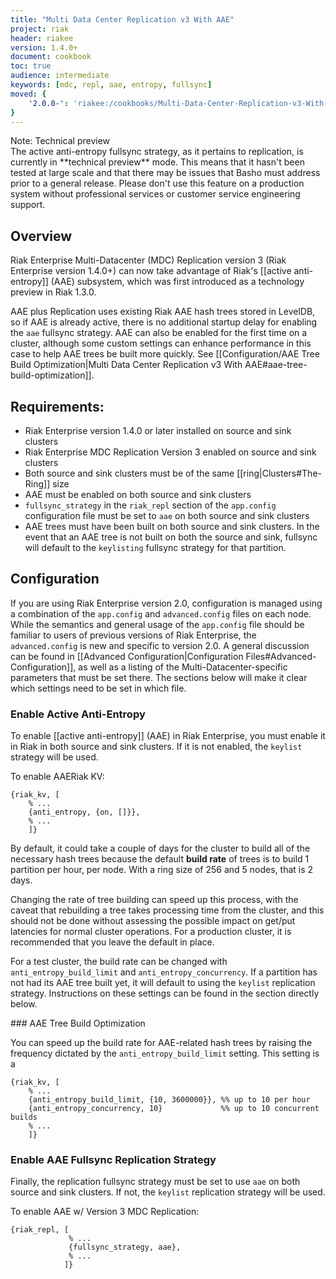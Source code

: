 ```yaml
---
title: "Multi Data Center Replication v3 With AAE"
project: riak
header: riakee
version: 1.4.0+
document: cookbook
toc: true
audience: intermediate
keywords: [mdc, repl, aae, entropy, fullsync]
moved: {
    '2.0.0-': 'riakee:/cookbooks/Multi-Data-Center-Replication-v3-With-AAE'
}
---
```


<div class="note">
<div class="title">Note: Technical preview</div>
The active anti-entropy fullsync strategy, as it pertains to
replication, is currently in **technical preview** mode. This means that
it hasn't been tested at large scale and that there may be issues that
Basho must address prior to a general release. Please don't use this
feature on a production system without professional services or customer
service engineering support.
</div>

## Overview

Riak Enterprise Multi-Datacenter (MDC) Replication version 3 (Riak
Enterprise version 1.4.0+) can now take advantage of Riak's [[active
anti-entropy]] \(AAE) subsystem, which was first introduced as a
technology preview in Riak 1.3.0.

AAE plus Replication uses existing Riak AAE hash trees stored in
LevelDB, so if AAE is already active, there is no additional startup
delay for enabling the `aae` fullsync strategy. AAE can also be enabled
for the first time on a cluster, although some custom settings can
enhance performance in this case to help AAE trees be built more
quickly. See [[Configuration/AAE Tree Build Optimization|Multi Data
Center Replication v3 With AAE#aae-tree-build-optimization]].

## Requirements:

* Riak Enterprise version 1.4.0 or later installed on source and sink
  clusters
* Riak Enterprise MDC Replication Version 3 enabled on source and sink
  clusters
* Both source and sink clusters must be of the same
  [[ring|Clusters#The-Ring]] size
* AAE must be enabled on both source and sink clusters
* `fullsync_strategy` in the `riak_repl` section of the `app.config`
  configuration file must be set to `aae` on both source and sink
  clusters
* AAE trees must have been built on both source and sink clusters. In
  the event that an AAE tree is not built on both the source and sink,
  fullsync will default to the `keylisting` fullsync strategy for that
  partition.

## Configuration

If you are using Riak Enterprise version 2.0, configuration is managed
using a combination of the `app.config` and `advanced.config` files on
each node. While the semantics and general usage of the `app.config`
file should be familiar to users of previous versions of Riak
Enterprise, the `advanced.config` is new and specific to version 2.0. A
general discussion can be found in [[Advanced
Configuration|Configuration Files#Advanced-Configuration]], as well as a
listing of the Multi-Datacenter-specific parameters that must be set
there. The sections below will make it clear which settings need to be
set in which file.

### Enable Active Anti-Entropy

To enable [[active anti-entropy]] \(AAE) in Riak Enterprise, you must enable it
in Riak in both source and sink clusters. If it is not enabled, the
`keylist` strategy will be used.

To enable AAERiak KV:

```appconfig
{riak_kv, [
    % ...
    {anti_entropy, {on, []}},
    % ...
    ]}
```

By default, it could take a couple of days for the cluster to build all
of the necessary hash trees because the default **build rate** of trees
is to build 1 partition per hour, per node. With a ring size of 256 and
5 nodes, that is 2 days.

Changing the rate of tree building can speed up this process, with the
caveat that rebuilding a tree takes processing time from the cluster,
and this should not be done without assessing the possible impact on
get/put latencies for normal cluster operations. For a production
cluster, it is recommended that you leave the default in place.

For a test cluster, the build rate can be changed with
`anti_entropy_build_limit` and `anti_entropy_concurrency`. If a
partition has not had its AAE tree built yet, it will default to using
the `keylist` replication strategy. Instructions on these settings can
be found in the section directly below.

<div id="aae-tree-build-optimization"></div>
### AAE Tree Build Optimization

You can speed up the build rate for AAE-related hash trees by raising
the frequency dictated by the `anti_entropy_build_limit` setting. This
setting is a 

```appconfig
{riak_kv, [
    % ...
    {anti_entropy_build_limit, {10, 3600000}}, %% up to 10 per hour
    {anti_entropy_concurrency, 10}             %% up to 10 concurrent builds
    % ...
    ]}
```

### Enable AAE Fullsync Replication Strategy

Finally, the replication fullsync strategy must be set to use `aae` on
both source and sink clusters. If not, the `keylist` replication
strategy will be used.

To enable AAE w/ Version 3 MDC Replication:

```appconfig
{riak_repl, [
             % ...
             {fullsync_strategy, aae},
             % ...
            ]}
```

